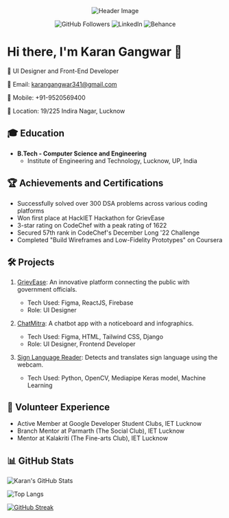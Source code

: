 <div align="center">
  <img src="https://media.licdn.com/dms/image/D4D03AQEXl6Xo-orv2g/profile-displayphoto-shrink_200_200/0/1672753365827?e=1709164800&v=beta&t=xhibL6vlsEC41lUbOkaJAlPLmDlc0vY8Yj_FG8ILyUU" alt="Header Image">
</div>

<p align="center">
  <img src="https://img.shields.io/github/followers/karangangwar341?style=social" alt="GitHub Followers">
  <img src="https://img.shields.io/badge/LinkedIn-karangangwar-blue" alt="LinkedIn">
  <img src="https://img.shields.io/badge/Behance-karangangwar-orange" alt="Behance">
</p>

# Hi there, I'm Karan Gangwar 👋

🚀 UI Designer and Front-End Developer

📧 Email: karangangwar341@gmail.com

📱 Mobile: +91-9520569400

📍 Location: 19/225 Indira Nagar, Lucknow

## 🎓 Education
- **B.Tech - Computer Science and Engineering**
  - Institute of Engineering and Technology, Lucknow, UP, India

## 🏆 Achievements and Certifications
- Successfully solved over 300 DSA problems across various coding platforms
- Won first place at HackIET Hackathon for GrievEase
- 3-star rating on CodeChef with a peak rating of 1622
- Secured 57th rank in CodeChef's December Long '22 Challenge
- Completed "Build Wireframes and Low-Fidelity Prototypes" on Coursera

## 🛠️ Projects
1. [GrievEase](https://griev-ease.vercel.app/): An innovative platform connecting the public with government officials.
   - Tech Used: Figma, ReactJS, Firebase
   - Role: UI Designer

2. [ChatMitra](https://github.com/karangangwar341/Chatmitra): A chatbot app with a noticeboard and infographics.
   - Tech Used: Figma, HTML, Tailwind CSS, Django
   - Role: UI Designer, Frontend Developer

3. [Sign Language Reader](https://github.com/karangangwar341/LFR-Direction-calculator): Detects and translates sign language using the webcam.
   - Tech Used: Python, OpenCV, Mediapipe Keras model, Machine Learning

## 💼 Volunteer Experience
- Active Member at Google Developer Student Clubs, IET Lucknow
- Branch Mentor at Parmarth (The Social Club), IET Lucknow
- Mentor at Kalakriti (The Fine-arts Club), IET Lucknow

## 📊 GitHub Stats
![Karan's GitHub Stats](https://github-readme-stats.vercel.app/api?username=karangangwar341&show_icons=true&hide_border=true&count_private=true&hide=prs,issues&theme=dark)

![Top Langs](https://github-readme-stats.vercel.app/api/top-langs/?username=karangangwar341&layout=compact&hide_border=true&theme=dark)

<!-- Dynamic Elements (These won't be dynamic in the README but you can check them by clicking on the link) -->
[![GitHub Streak](https://github-readme-streak-stats.herokuapp.com/?user=karangangwar341&hide_border=true&theme=dark)](https://github.com/DenverCoder1/github-readme-streak-stats)

<!-- Add more dynamic elements as needed -->
